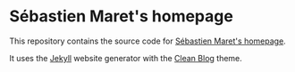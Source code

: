 Sébastien Maret's homepage
==========================

This repository contains the source code for [Sébastien Maret's
homepage](http://smaret.github.io).

It uses the [Jekyll](https://jekyllrb.com) website generator with the
[Clean Blog](https://github.com/BlackrockDigital/startbootstrap-clean-blog-jekyll)
theme.
